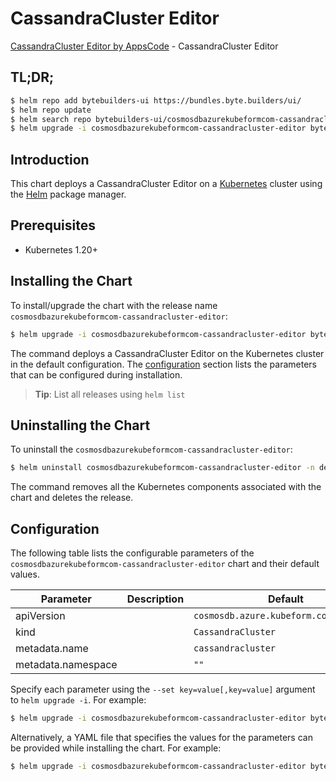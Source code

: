 # CassandraCluster Editor

[CassandraCluster Editor by AppsCode](https://byte.builders) - CassandraCluster Editor

## TL;DR;

```bash
$ helm repo add bytebuilders-ui https://bundles.byte.builders/ui/
$ helm repo update
$ helm search repo bytebuilders-ui/cosmosdbazurekubeformcom-cassandracluster-editor --version=v0.4.18
$ helm upgrade -i cosmosdbazurekubeformcom-cassandracluster-editor bytebuilders-ui/cosmosdbazurekubeformcom-cassandracluster-editor -n default --create-namespace --version=v0.4.18
```

## Introduction

This chart deploys a CassandraCluster Editor on a [Kubernetes](http://kubernetes.io) cluster using the [Helm](https://helm.sh) package manager.

## Prerequisites

- Kubernetes 1.20+

## Installing the Chart

To install/upgrade the chart with the release name `cosmosdbazurekubeformcom-cassandracluster-editor`:

```bash
$ helm upgrade -i cosmosdbazurekubeformcom-cassandracluster-editor bytebuilders-ui/cosmosdbazurekubeformcom-cassandracluster-editor -n default --create-namespace --version=v0.4.18
```

The command deploys a CassandraCluster Editor on the Kubernetes cluster in the default configuration. The [configuration](#configuration) section lists the parameters that can be configured during installation.

> **Tip**: List all releases using `helm list`

## Uninstalling the Chart

To uninstall the `cosmosdbazurekubeformcom-cassandracluster-editor`:

```bash
$ helm uninstall cosmosdbazurekubeformcom-cassandracluster-editor -n default
```

The command removes all the Kubernetes components associated with the chart and deletes the release.

## Configuration

The following table lists the configurable parameters of the `cosmosdbazurekubeformcom-cassandracluster-editor` chart and their default values.

|     Parameter      | Description |                      Default                      |
|--------------------|-------------|---------------------------------------------------|
| apiVersion         |             | <code>cosmosdb.azure.kubeform.com/v1alpha1</code> |
| kind               |             | <code>CassandraCluster</code>                     |
| metadata.name      |             | <code>cassandracluster</code>                     |
| metadata.namespace |             | <code>""</code>                                   |


Specify each parameter using the `--set key=value[,key=value]` argument to `helm upgrade -i`. For example:

```bash
$ helm upgrade -i cosmosdbazurekubeformcom-cassandracluster-editor bytebuilders-ui/cosmosdbazurekubeformcom-cassandracluster-editor -n default --create-namespace --version=v0.4.18 --set apiVersion=cosmosdb.azure.kubeform.com/v1alpha1
```

Alternatively, a YAML file that specifies the values for the parameters can be provided while
installing the chart. For example:

```bash
$ helm upgrade -i cosmosdbazurekubeformcom-cassandracluster-editor bytebuilders-ui/cosmosdbazurekubeformcom-cassandracluster-editor -n default --create-namespace --version=v0.4.18 --values values.yaml
```
